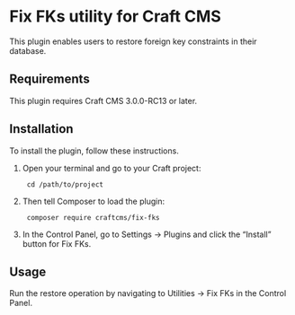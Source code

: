 # Fix FKs utility for Craft CMS

This plugin enables users to restore foreign key constraints in their database.

## Requirements

This plugin requires Craft CMS 3.0.0-RC13 or later.

## Installation

To install the plugin, follow these instructions.

1. Open your terminal and go to your Craft project:

        cd /path/to/project

2. Then tell Composer to load the plugin:

        composer require craftcms/fix-fks

3. In the Control Panel, go to Settings → Plugins and click the “Install” button for Fix FKs.

## Usage

Run the restore operation by navigating to Utilities → Fix FKs in the Control Panel.
